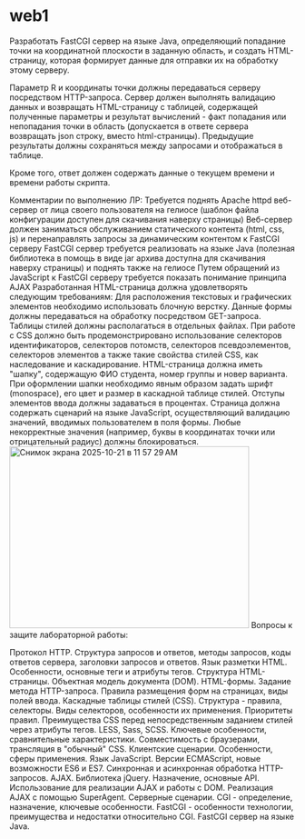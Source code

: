 # web1
Разработать FastCGI сервер на языке Java, определяющий попадание точки на координатной плоскости в заданную область, и создать HTML-страницу, которая формирует данные для отправки их на обработку этому серверу.

Параметр R и координаты точки должны передаваться серверу посредством HTTP-запроса. Сервер должен выполнять валидацию данных и возвращать HTML-страницу с таблицей, содержащей полученные параметры и результат вычислений - факт попадания или непопадания точки в область (допускается в ответе сервера возвращать json строку, вместо html-страницы). Предыдущие результаты должны сохраняться между запросами и отображаться в таблице.

Кроме того, ответ должен содержать данные о текущем времени и времени работы скрипта.

Комментарии по выполнению ЛР:
Требуется поднять Apache httpd веб-сервер от лица своего пользователя на гелиосе (шаблон файла конфигурации доступен для скачивания наверху страницы)
Веб-сервер должен заниматься обслуживанием статического контента (html, css, js) и перенаправлять запросы за динамическим контентом к FastCGI серверу
FastCGI сервер требуется реализовать на языке Java (полезная библиотека в помощь в виде jar архива доступна для скачивания наверху страницы) и поднять также на гелиосе
Путем обращений из JavaScript к FastCGI серверу требуется показать понимание принципа AJAX
Разработанная HTML-страница должна удовлетворять следующим требованиям:
Для расположения текстовых и графических элементов необходимо использовать блочную верстку.
Данные формы должны передаваться на обработку посредством GET-запроса.
Таблицы стилей должны располагаться в отдельных файлах.
При работе с CSS должно быть продемонстрировано использование селекторов идентификаторов, селекторов потомств, селекторов псевдоэлементов, селекторов элементов а также такие свойства стилей CSS, как наследование и каскадирование.
HTML-страница должна иметь "шапку", содержащую ФИО студента, номер группы и новер варианта. При оформлении шапки необходимо явным образом задать шрифт (monospace), его цвет и размер в каскадной таблице стилей.
Отступы элементов ввода должны задаваться в процентах.
Страница должна содержать сценарий на языке JavaScript, осуществляющий валидацию значений, вводимых пользователем в поля формы. Любые некорректные значения (например, буквы в координатах точки или отрицательный радиус) должны блокироваться.
<img width="422" height="320" alt="Снимок экрана 2025-10-21 в 11 57 29 AM" src="https://github.com/user-attachments/assets/e5fc91a5-affc-4617-9a5b-712ca4c89d58" />
Вопросы к защите лабораторной работы:

Протокол HTTP. Структура запросов и ответов, методы запросов, коды ответов сервера, заголовки запросов и ответов.
Язык разметки HTML. Особенности, основные теги и атрибуты тегов.
Структура HTML-страницы. Объектная модель документа (DOM).
HTML-формы. Задание метода HTTP-запроса. Правила размещения форм на страницах, виды полей ввода.
Каскадные таблицы стилей (CSS). Структура - правила, селекторы. Виды селекторов, особенности их применения. Приоритеты правил. Преимущества CSS перед непосредственным заданием стилей через атрибуты тегов.
LESS, Sass, SCSS. Ключевые особенности, сравнительные характеристики. Совместимость с браузерами, трансляция в "обычный" CSS.
Клиентские сценарии. Особенности, сферы применения. Язык JavaScript.
Версии ECMAScript, новые возможности ES6 и ES7.
Синхронная и асинхронная обработка HTTP-запросов. AJAX.
Библиотека jQuery. Назначение, основные API. Использование для реализации AJAX и работы с DOM.
Реализация AJAX с помощью SuperAgent.
Серверные сценарии. CGI - определение, назначение, ключевые особенности.
FastCGI - особенности технологии, преимущества и недостатки относительно CGI.
FastCGI сервер на языке Java.

